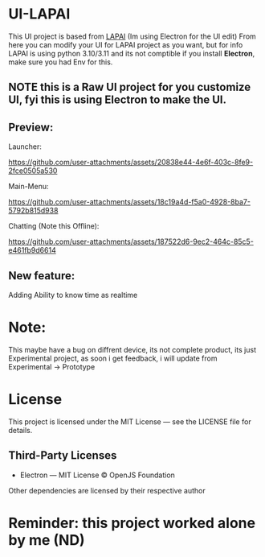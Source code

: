 # UI-LAPAI
This UI project is based from [LAPAI](https://github.com/NaosaikaDevelopment/LAPAI_Project_Experimental) (Im using Electron for the UI edit) From here you can modify your UI for LAPAI project as you want, but for info LAPAI is using python 3.10/3.11 and its not comptible if you install ****Electron****, make sure you had Env for this.

## NOTE this is a Raw UI project for you customize UI, fyi this is using Electron to make the UI.


## Preview:

Launcher:

https://github.com/user-attachments/assets/20838e44-4e6f-403c-8fe9-2fce0505a530

Main-Menu: 

https://github.com/user-attachments/assets/18c19a4d-f5a0-4928-8ba7-5792b815d938

Chatting (Note this Offline): 


https://github.com/user-attachments/assets/187522d6-9ec2-464c-85c5-e461fb9d6614

## New feature:
Adding Ability to know time as realtime

# Note:
This maybe have a bug on diffrent device, its not complete product, its just Experimental project, as soon i get feedback, i will update from Experimental -> Prototype


# License
This project is licensed under the MIT License — see the LICENSE file for details.

## Third-Party Licenses
- Electron — MIT License © OpenJS Foundation

Other dependencies are licensed by their respective author

# Reminder: this project worked alone by me (ND)
